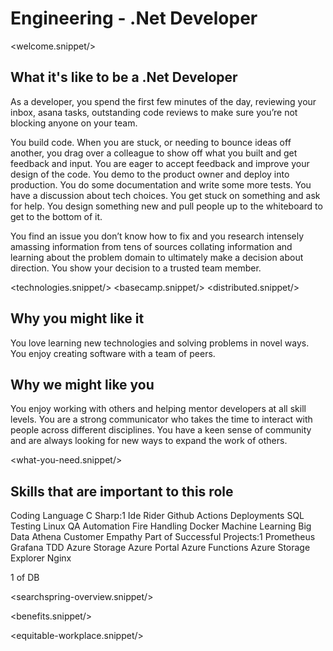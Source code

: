 # Engineering - .Net Developer
<welcome.snippet/>

## What it's like to be a .Net Developer
As a developer, you spend the first few minutes of the day, reviewing your inbox, asana tasks, outstanding code reviews to make sure you’re not blocking anyone on your team.

You build code. When you are stuck, or needing to bounce ideas off another, you drag over a colleague to show off what you built and get feedback and input.  You are eager to accept feedback and improve your design of the code.  You demo to the product owner and deploy into production.  You do some documentation and write some more tests.  You have a discussion about tech choices.  You get stuck on something and ask for help.    You design something new and pull people up to the whiteboard to get to the bottom of it.

You find an issue you don’t know how to fix and you research intensely amassing information from tens of sources collating information and learning about the problem domain to ultimately make a decision about direction.  You show your decision to a trusted team member.

<technologies.snippet/>
<basecamp.snippet/>
<distributed.snippet/>

## Why you might like it
You love learning new technologies and solving problems in novel ways.  You enjoy creating software with a team of peers.

## Why we might like you
You enjoy working with others and helping mentor developers at all skill levels.  You are a strong communicator who takes the time to interact with people across different disciplines. You have a keen sense of community and are always looking for new ways to expand the work of others.

<what-you-need.snippet/>

## Skills that are important to this role

<skills>
Coding
Language C Sharp:1
Ide Rider
Github Actions
Deployments
SQL
Testing
Linux
QA Automation
Fire Handling
Docker
Machine Learning
Big Data
Athena
Customer Empathy
Part of Successful Projects:1
Prometheus
Grafana
TDD
Azure Storage
Azure Portal
Azure Functions
Azure Storage Explorer
Nginx

1 of DB
</skills>

<inherit doc="engineering-base.md"/>

<searchspring-overview.snippet/>

<benefits.snippet/>

<equitable-workplace.snippet/>
